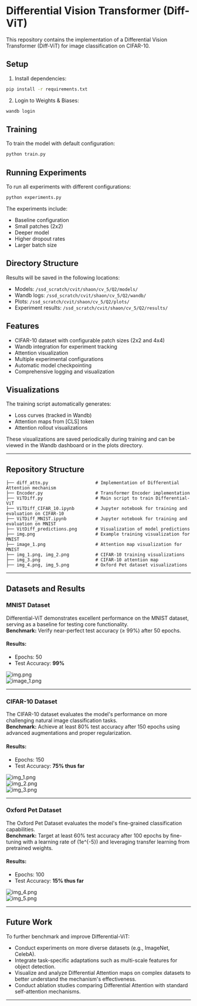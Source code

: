 # Differential Vision Transformer (Diff-ViT)

This repository contains the implementation of a Differential Vision Transformer (Diff-ViT) for image classification on CIFAR-10.

## Setup

1. Install dependencies:
```bash
pip install -r requirements.txt
```

2. Login to Weights & Biases:
```bash
wandb login
```

## Training

To train the model with default configuration:
```bash
python train.py
```

## Running Experiments

To run all experiments with different configurations:
```bash
python experiments.py
```

The experiments include:
- Baseline configuration
- Small patches (2x2)
- Deeper model
- Higher dropout rates
- Larger batch size

## Directory Structure

Results will be saved in the following locations:
- Models: `/ssd_scratch/cvit/shaon/cv_5/Q2/models/`
- Wandb logs: `/ssd_scratch/cvit/shaon/cv_5/Q2/wandb/`
- Plots: `/ssd_scratch/cvit/shaon/cv_5/Q2/plots/`
- Experiment results: `/ssd_scratch/cvit/shaon/cv_5/Q2/results/`

## Features

- CIFAR-10 dataset with configurable patch sizes (2x2 and 4x4)
- Wandb integration for experiment tracking
- Attention visualization
- Multiple experimental configurations
- Automatic model checkpointing
- Comprehensive logging and visualization

## Visualizations

The training script automatically generates:
- Loss curves (tracked in Wandb)
- Attention maps from [CLS] token
- Attention rollout visualizations

These visualizations are saved periodically during training and can be viewed in the Wandb dashboard or in the plots directory.

---

## Repository Structure
```plaintext
├── diff_attn.py                  # Implementation of Differential Attention mechanism
├── Encoder.py                    # Transformer Encoder implementation
├── ViTDiff.py                    # Main script to train Differential-ViT
├── ViTDiff_CIFAR_10.ipynb        # Jupyter notebook for training and evaluation on CIFAR-10
├── ViTDiff_MNIST.ipynb           # Jupyter notebook for training and evaluation on MNIST
├── VitDiff_predictions.png       # Visualization of model predictions
├── img.png                       # Example training visualization for MNIST
├── image_1.png                   # Attention map visualization for MNIST
├── img_1.png, img_2.png          # CIFAR-10 training visualizations
├── img_3.png                     # CIFAR-10 attention map
├── img_4.png, img_5.png          # Oxford Pet dataset visualizations
```

---

## Datasets and Results

### MNIST Dataset
Differential-ViT demonstrates excellent performance on the MNIST dataset, serving as a baseline for testing core functionality.  
**Benchmark:** Verify near-perfect test accuracy (≥ 99%) after 50 epochs.  
#### Results:
- Epochs: 50  
- Test Accuracy: **99%**

![img.png](img.png)  
![image_1.png](image_1.png)

---

### CIFAR-10 Dataset
The CIFAR-10 dataset evaluates the model's performance on more challenging natural image classification tasks.  
**Benchmark:** Achieve at least 80% test accuracy after 150 epochs using advanced augmentations and proper regularization.  
#### Results:
- Epochs: 150  
- Test Accuracy: **75% thus far**  

![img_1.png](img_1.png)  
![img_2.png](img_2.png)  
![img_3.png](img_3.png)  

---

### Oxford Pet Dataset
The Oxford Pet Dataset evaluates the model's fine-grained classification capabilities.  
**Benchmark:** Target at least 60% test accuracy after 100 epochs by fine-tuning with a learning rate of \(1e^{-5}\) and leveraging transfer learning from pretrained weights.  
#### Results:
- Epochs: 100  
- Test Accuracy: **15% thus far**

![img_4.png](img_4.png)  
![img_5.png](img_5.png)  

---

## Future Work
To further benchmark and improve Differential-ViT:
- Conduct experiments on more diverse datasets (e.g., ImageNet, CelebA).
- Integrate task-specific adaptations such as multi-scale features for object detection.
- Visualize and analyze Differential Attention maps on complex datasets to better understand the mechanism's effectiveness.
- Conduct ablation studies comparing Differential Attention with standard self-attention mechanisms.

---


